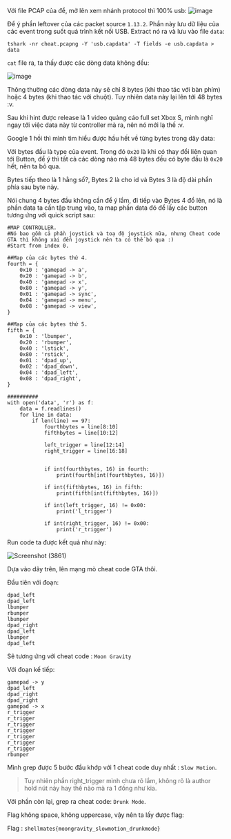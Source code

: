 Với file PCAP của đề, mở lên xem nhánh protocol thì 100% usb:
![image](https://user-images.githubusercontent.com/113530029/236618516-1f00d6be-6eba-4d95-a68d-342d8bb72826.png)

Để ý phần leftover của các packet source `1.13.2`. Phần này lưu dữ liệu của các event trong suốt quá trình kết nối USB. Extract nó ra và lưu vào file `data`:

`tshark -nr cheat.pcapng -Y 'usb.capdata' -T fields -e usb.capdata > data`

`cat` file ra, ta thấy được các dòng data không đều:

![image](https://user-images.githubusercontent.com/113530029/236618878-fa1a750f-7ffc-4be4-8a1f-926bbe939a54.png)

Thông thường các dòng data này sẽ chỉ 8 bytes (khi thao tác với bàn phím) hoặc 4 bytes (khi thao tác với chuột). Tuy nhiên data này lại lên tới 48 bytes :v.

Sau khi hint được release là 1 video quảng cáo full set Xbox S, mình nghĩ ngay tới việc data này từ controller mà ra, nên nó mới lạ thế :v.

Google 1 hồi thì mình tìm hiểu được hầu hết về từng bytes trong dãy data:

Với bytes đầu là type của event. Trong đó `0x20` là khi có thay đổi liên quan tới Button, để ý thì tất cả các dòng nào mà 48 bytes đều có byte đầu là `0x20` hết, nên ta bỏ qua.

Bytes tiếp theo là 1 hằng số?, Bytes 2 là cho id và Bytes 3 là độ dài phần phía sau byte này.

Nói chung 4 bytes đầu không cần để ý lắm, đi tiếp vào Bytes 4 đổ lên, nó là phần data ta cần tập trung vào, ta map phần data đó để lấy các button tương ứng với quick script sau:

```
#MAP CONTROLLER.
#Nó bao gồm cả phần joystick và toạ độ joystick nữa, nhưng Cheat code GTA thì không xài đến joystick nên ta có thể bỏ qua :)
#Start from index 0.

##Map của các bytes thứ 4.
fourth = {
    0x10 : 'gamepad -> a',
    0x20 : 'gamepad -> b',
    0x40 : 'gamepad -> x',
    0x80 : 'gamepad -> y',
    0x01 : 'gamepad -> sync',
    0x04 : 'gamepad -> menu',
    0x08 : 'gamepad -> view',
}

##Map của các bytes thứ 5.
fifth = {
    0x10 : 'lbumper',
    0x20 : 'rbumper',
    0x40 : 'lstick',
    0x80 : 'rstick',
    0x01 : 'dpad_up',
    0x02 : 'dpad_down',
    0x04 : 'dpad_left',
    0x08 : 'dpad_right',
}

##########
with open('data', 'r') as f:
    data = f.readlines()
    for line in data:
        if len(line) == 97:
            fourthbytes = line[8:10]
            fifthbytes = line[10:12]

            left_trigger = line[12:14]
            right_trigger = line[16:18]


            if int(fourthbytes, 16) in fourth:
                print(fourth[int(fourthbytes, 16)])

            if int(fifthbytes, 16) in fifth:
                print(fifth[int(fifthbytes, 16)])

            if int(left_trigger, 16) != 0x00:
                print('l_trigger')
            
            if int(right_trigger, 16) != 0x00:
                print('r_trigger')
```
Run code ta được kết quả như này:

![Screenshot (3861)](https://user-images.githubusercontent.com/113530029/236621250-e8640612-e078-4ffb-8d2f-6d0be0f5f37e.png)

Dựa vào dãy trên, lên mạng mò cheat code GTA thôi.

Đầu tiên với đoạn:

```
dpad_left
dpad_left
lbumper
rbumper
lbumper
dpad_right
dpad_left
lbumper
dpad_left
```

Sẽ tương ứng với cheat code : `Moon Gravity`

Với đoạn kế tiếp:

```
gamepad -> y
dpad_left
dpad_right
dpad_right
gamepad -> x
r_trigger
r_trigger
r_trigger
r_trigger
r_trigger
r_trigger
r_trigger
rbumper
```

Mình grep được 5 bước đầu khớp với 1 cheat code duy nhất : `Slow Motion`. 

> Tuy nhiên phần right_trigger mình chưa rõ lắm, không rõ là author hold nút này hay thế nào mà ra 1 đống như kia.

Với phần còn lại, grep ra cheat code: `Drunk Mode`.

Flag không space, không uppercase, vậy nên ta lấy được flag:

Flag : `shellmates{moongravity_slowmotion_drunkmode}`
